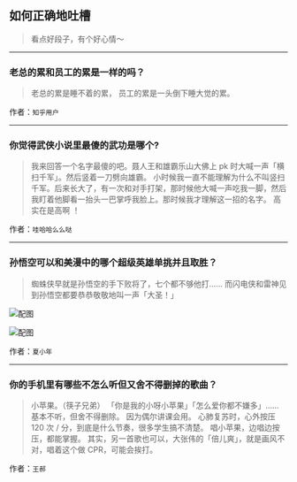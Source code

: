 ## 如何正确地吐槽

> 看点好段子，有个好心情～


 
---

### 老总的累和员工的累是一样的吗？

> 老总的累是睡不着的累，
> 员工的累是一头倒下睡大觉的累。


作者：`知乎用户`

---

### 你觉得武侠小说里最傻的武功是哪个?

> 我来回答一个名字最傻的吧。聂人王和雄霸乐山大佛上 pk 时大喊一声「横扫千军」。然后竖着一刀劈向雄霸。
> 小时候我一直不能理解为什么不叫竖扫千军。后来长大了，有一次和对手打架，那时候他大喊一声吃我一脚，然后我盯着他脚看一抬头一巴掌呼我脸上。那时候我才理解这一招的名字。
> 高实在是高啊 ！


作者：`哇哈哈么么哒`

---

### 孙悟空可以和美漫中的哪个超级英雄单挑并且取胜？

> 蜘蛛侠早就是孙悟空的手下败将了，七个都不够他打……
> 而闪电侠和雷神见到孙悟空都要恭恭敬敬地叫一声「大圣！」



![配图](http://pic3.zhimg.com/70/v2-dfd2f90f15c6e15491654a889fcc95ee_b.jpg)



![配图](http://pic4.zhimg.com/70/v2-723fc5766485896a71086b1816ddbe7b_b.jpg)


作者：`夏小年`

---

### 你的手机里有哪些不怎么听但又舍不得删掉的歌曲？

> 小苹果。（筷子兄弟）
> 「你是我的小呀小苹果」「怎么爱你都不嫌多」……
> 基本不听，但舍不得删除。
> 因为偶尔讲课会用。
> 心肺复苏时，心外按压 120 次 / 分，到底是什么节奏，很多学生搞不清楚。
> 唱小苹果，边唱边按压，都能掌握。
> 其实，另一首歌也可以，大张伟的「倍儿爽」，就是画风不对，唱着这个做 CPR，可能会挨打。


作者：`王郝`